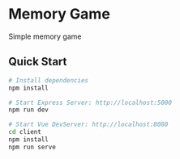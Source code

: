 # Memory Game
Simple memory game

## Quick Start

```bash
# Install dependencies
npm install

# Start Express Server: http://localhost:5000
npm run dev

# Start Vue DevServer: http://localhost:8080
cd client
npm install
npm run serve

```
